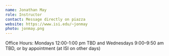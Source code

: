 ```yaml
---
name: Jonathan May
role: Instructor
contact: Message directly on piazza
website: https://www.isi.edu/~jonmay
photo: jonmay.png
---
```


Office Hours: Mondays 12:00-1:00 pm TBD and Wednesdays 9:00–9:50 am TBD, or by appointment (at ISI on other days)

